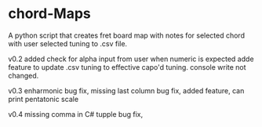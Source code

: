 # chord-Maps
A python script that creates fret board map with notes for selected chord with user selected tuning to .csv file.

v0.2 added check for alpha input from user when numeric is expected 
     adde feature to update .csv tuning to effective capo'd tuning. console write not changed.

v0.3 enharmonic bug fix, missing last column bug fix, added feature, can print pentatonic scale

v0.4 missing comma in C# tupple bug fix,
